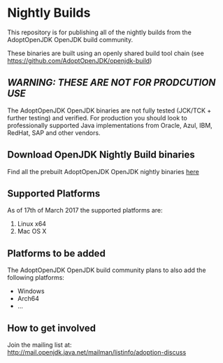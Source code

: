 # Nightly Builds

This repository is for publishing all of the nightly builds from the AdoptOpenJDK OpenJDK build community.

These binaries are built using an openly shared build tool chain (see https://github.com/AdoptOpenJDK/openjdk-build)

## *WARNING: THESE ARE NOT FOR PRODCUTION USE*

The AdoptOpenJDK OpenJDK binaries are not fully tested (JCK/TCK + further testing) and verified. For production you should 
look to professionally supported Java implementations from Oracle, Azul, IBM, RedHat, SAP and other vendors.

## Download OpenJDK Nightly Build binaries

Find all the prebuilt AdoptOpenJDK OpenJDK nightly binaries [here](https://github.com/AdoptOpenJDK/openjdk-nightly/releases)

## Supported Platforms

As of 17th of March 2017 the supported platforms are:

1. Linux x64
1. Mac OS X

## Platforms to be added

The AdoptOpenJDK OpenJDK build community plans to also add the following platforms:

* Windows
* Arch64
* ...

## How to get involved 

Join the mailing list at: http://mail.openjdk.java.net/mailman/listinfo/adoption-discuss
